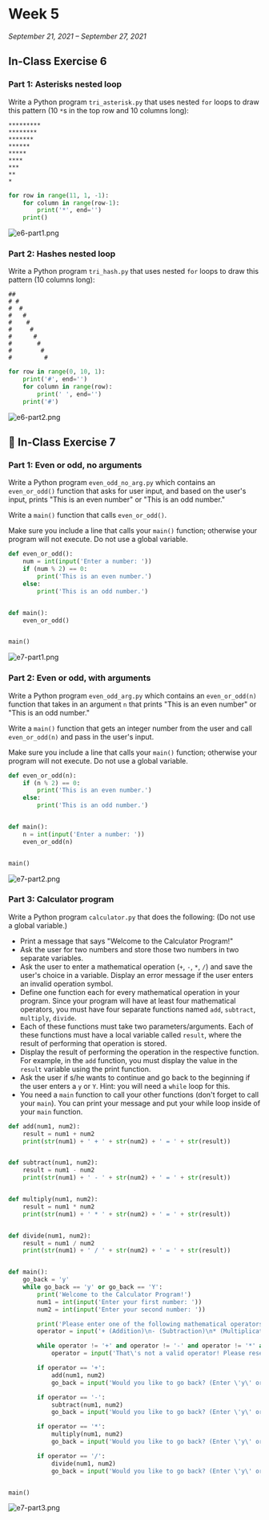 # Week 5

*September 21, 2021 – September 27, 2021*

## In-Class Exercise 6

### Part 1: Asterisks nested loop

Write a Python program `tri_asterisk.py` that uses nested `for` loops to draw this pattern (10 `*`s in the top row and 10 columns long):

```
*********
********
*******
******
*****
****
***
**
*
```

```python
for row in range(11, 1, -1):
    for column in range(row-1):
        print('*', end='')
    print()
```

![e6-part1.png](assets/e6-part1.png)

### Part 2: Hashes nested loop

Write a Python program `tri_hash.py` that uses nested `for` loops to draw this pattern (10 columns long):

```
##
# #
#  #
#   #
#    #
#     #
#      #
#       #
#        #
#         #
```

```python
for row in range(0, 10, 1):
    print('#', end='')
    for column in range(row):
        print(' ', end='')
    print('#')
```

![e6-part2.png](assets/e6-part2.png)

## 🧮 In-Class Exercise 7

### Part 1: Even or odd, no arguments

Write a Python program `even_odd_no_arg.py` which contains an `even_or_odd()` function that asks for user input, and based on the user's input, prints "This is an even number" or "This is an odd number."

Write a `main()` function that calls `even_or_odd()`.

Make sure you include a line that calls your `main()` function; otherwise your program will not execute. Do not use a global variable.

```python
def even_or_odd():
    num = int(input('Enter a number: '))
    if (num % 2) == 0:
        print('This is an even number.')
    else:
        print('This is an odd number.')


def main():
    even_or_odd()


main()
```

![e7-part1.png](assets/e7-part1.png)

### Part 2: Even or odd, with arguments

Write a Python program `even_odd_arg.py` which contains an `even_or_odd(n)` function that takes in an argument `n` that prints "This is an even number" or "This is an odd number."

Write a `main()` function that gets an integer number from the user and call `even_or_odd(n)` and pass in the user's input.

Make sure you include a line that calls your `main()` function; otherwise your program will not execute. Do not use a global variable.

```python
def even_or_odd(n):
    if (n % 2) == 0:
        print('This is an even number.')
    else:
        print('This is an odd number.')


def main():
    n = int(input('Enter a number: '))
    even_or_odd(n)


main()
```

![e7-part2.png](assets/e7-part2.png)

### Part 3: Calculator program

Write a Python program `calculator.py` that does the following: (Do not use a global variable.)

- Print a message that says "Welcome to the Calculator Program!"
- Ask the user for two numbers and store those two numbers in two separate variables.
- Ask the user to enter a mathematical operation (`+`, `-`, `*`, `/`) and save the user's choice in a variable. Display an error message if the user enters an invalid operation symbol.
- Define one function each for every mathematical operation in your program. Since your program will have at least four mathematical operators, you must have four separate functions named `add`, `subtract`, `multiply`, `divide`.
- Each of these functions must take two parameters/arguments. Each of these functions must have a local variable called `result`, where the result of performing that operation is stored.
- Display the result of performing the operation in the respective function. For example, in the `add` function, you must display the value in the `result` variable using the print function.
- Ask the user if s/he wants to continue and go back to the beginning if the user enters a `y` or `Y`. Hint: you will need a `while` loop for this.
- You need a `main` function to call your other functions (don't forget to call your `main`). You can print your message and put your while loop inside of your `main` function.

```python
def add(num1, num2):
    result = num1 + num2
    print(str(num1) + ' + ' + str(num2) + ' = ' + str(result))


def subtract(num1, num2):
    result = num1 - num2
    print(str(num1) + ' - ' + str(num2) + ' = ' + str(result))


def multiply(num1, num2):
    result = num1 * num2
    print(str(num1) + ' * ' + str(num2) + ' = ' + str(result))


def divide(num1, num2):
    result = num1 / num2
    print(str(num1) + ' / ' + str(num2) + ' = ' + str(result))


def main():
    go_back = 'y'
    while go_back == 'y' or go_back == 'Y':
        print('Welcome to the Calculator Program!')
        num1 = int(input('Enter your first number: '))
        num2 = int(input('Enter your second number: '))

        print('Please enter one of the following mathematical operators:\n')
        operator = input('+ (Addition)\n- (Subtraction)\n* (Multiplication) \n/ (Division)\n\n')

        while operator != '+' and operator != '-' and operator != '*' and operator != '/':
            operator = input('That\'s not a valid operator! Please reselect: ')

        if operator == '+':
            add(num1, num2)
            go_back = input('Would you like to go back? (Enter \'y\' or \'Y\'.) ')

        if operator == '-':
            subtract(num1, num2)
            go_back = input('Would you like to go back? (Enter \'y\' or \'Y\'.) ')

        if operator == '*':
            multiply(num1, num2)
            go_back = input('Would you like to go back? (Enter \'y\' or \'Y\'.) ')

        if operator == '/':
            divide(num1, num2)
            go_back = input('Would you like to go back? (Enter \'y\' or \'Y\'.) ')


main()
```

![e7-part3.png](assets/e7-part3.png)
